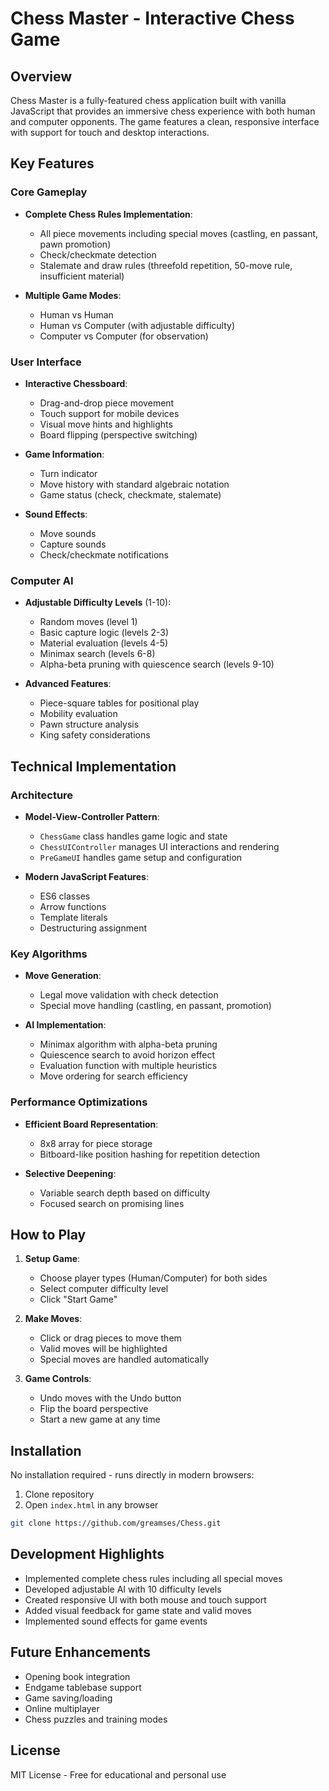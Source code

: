 # Chess Master - Interactive Chess Game

## Overview
Chess Master is a fully-featured chess application built with vanilla JavaScript that provides an immersive chess experience with both human and computer opponents. The game features a clean, responsive interface with support for touch and desktop interactions.

## Key Features

### Core Gameplay
- **Complete Chess Rules Implementation**:
  - All piece movements including special moves (castling, en passant, pawn promotion)
  - Check/checkmate detection
  - Stalemate and draw rules (threefold repetition, 50-move rule, insufficient material)
  
- **Multiple Game Modes**:
  - Human vs Human
  - Human vs Computer (with adjustable difficulty)
  - Computer vs Computer (for observation)

### User Interface
- **Interactive Chessboard**:
  - Drag-and-drop piece movement
  - Touch support for mobile devices
  - Visual move hints and highlights
  - Board flipping (perspective switching)
  
- **Game Information**:
  - Turn indicator
  - Move history with standard algebraic notation
  - Game status (check, checkmate, stalemate)
  
- **Sound Effects**:
  - Move sounds
  - Capture sounds
  - Check/checkmate notifications

### Computer AI
- **Adjustable Difficulty Levels** (1-10):
  - Random moves (level 1)
  - Basic capture logic (levels 2-3)
  - Material evaluation (levels 4-5)
  - Minimax search (levels 6-8)
  - Alpha-beta pruning with quiescence search (levels 9-10)
  
- **Advanced Features**:
  - Piece-square tables for positional play
  - Mobility evaluation
  - Pawn structure analysis
  - King safety considerations

## Technical Implementation

### Architecture
- **Model-View-Controller Pattern**:
  - `ChessGame` class handles game logic and state
  - `ChessUIController` manages UI interactions and rendering
  - `PreGameUI` handles game setup and configuration

- **Modern JavaScript Features**:
  - ES6 classes
  - Arrow functions
  - Template literals
  - Destructuring assignment

### Key Algorithms
- **Move Generation**:
  - Legal move validation with check detection
  - Special move handling (castling, en passant, promotion)
  
- **AI Implementation**:
  - Minimax algorithm with alpha-beta pruning
  - Quiescence search to avoid horizon effect
  - Evaluation function with multiple heuristics
  - Move ordering for search efficiency

### Performance Optimizations
- **Efficient Board Representation**:
  - 8x8 array for piece storage
  - Bitboard-like position hashing for repetition detection
  
- **Selective Deepening**:
  - Variable search depth based on difficulty
  - Focused search on promising lines

## How to Play

1. **Setup Game**:
   - Choose player types (Human/Computer) for both sides
   - Select computer difficulty level
   - Click "Start Game"

2. **Make Moves**:
   - Click or drag pieces to move them
   - Valid moves will be highlighted
   - Special moves are handled automatically

3. **Game Controls**:
   - Undo moves with the Undo button
   - Flip the board perspective
   - Start a new game at any time

## Installation
No installation required - runs directly in modern browsers:
1. Clone repository
2. Open `index.html` in any browser

```bash
git clone https://github.com/greamses/Chess.git
```

## Development Highlights
- Implemented complete chess rules including all special moves
- Developed adjustable AI with 10 difficulty levels
- Created responsive UI with both mouse and touch support
- Added visual feedback for game state and valid moves
- Implemented sound effects for game events

## Future Enhancements
- Opening book integration
- Endgame tablebase support
- Game saving/loading
- Online multiplayer
- Chess puzzles and training modes

## License
MIT License - Free for educational and personal use
